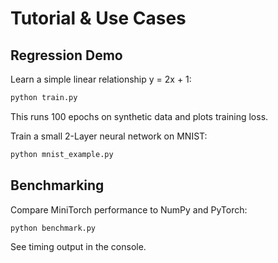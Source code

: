 # Tutorial & Use Cases

## Regression Demo

Learn a simple linear relationship y = 2x + 1:

```bash
python train.py
```

This runs 100 epochs on synthetic data and plots training loss.

Train a small 2-Layer neural network on MNIST:
```bash
python mnist_example.py
```

## Benchmarking

Compare MiniTorch performance to NumPy and PyTorch:

```bash
python benchmark.py
```

See timing output in the console.